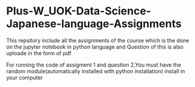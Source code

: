 # Plus-W_UOK-Data-Science-Japanese-language-Assignments
This repsitory include all the assignments of the course which is the done on the jupyter notebook in python language and Question of this is also uploade in the form of pdf

For running the code of assigment 1 and question 2,You must have the random module(automatically installed with python installation) install in your computer
